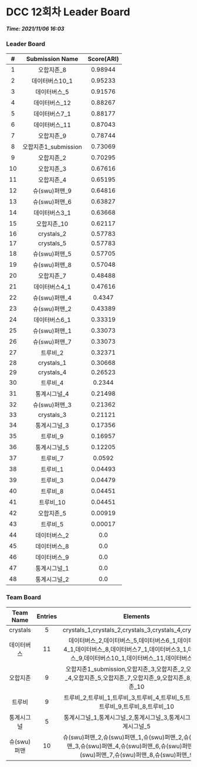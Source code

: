 # DCC 12회차 Leader Board
***Time: 2021/11/06 16:03***

### Leader Board

|#|Submission Name|Score(ARI)|
|:---:|:---:|:---:|
|1|오합지존_8|0.98944|
|2|데이터버스10_1|0.95233|
|3|데이터버스_5|0.91576|
|4|데이터버스_12|0.88267|
|5|데이터버스7_1|0.88177|
|6|데이터버스_11|0.87043|
|7|오합지존_9|0.78744|
|8|오합지존1_submission|0.73069|
|9|오합지존_2|0.70295|
|10|오합지존_3|0.67616|
|11|오합지존_4|0.65195|
|12|슈(swu)퍼맨_9|0.64816|
|13|슈(swu)퍼맨_6|0.63827|
|14|데이터버스3_1|0.63668|
|15|오합지존_10|0.62117|
|16|crystals_2|0.57783|
|17|crystals_5|0.57783|
|18|슈(swu)퍼맨_5|0.57705|
|19|슈(swu)퍼맨_8|0.57048|
|20|오합지존_7|0.48488|
|21|데이터버스4_1|0.47616|
|22|슈(swu)퍼맨_4|0.4347|
|23|슈(swu)퍼맨_2|0.43389|
|24|데이터버스6_1|0.33319|
|25|슈(swu)퍼맨_1|0.33073|
|26|슈(swu)퍼맨_7|0.33073|
|27|트루비_2|0.32371|
|28|crystals_1|0.30668|
|29|crystals_4|0.26523|
|30|트루비_4|0.2344|
|31|통계시그널_4|0.21498|
|32|슈(swu)퍼맨_3|0.21362|
|33|crystals_3|0.21121|
|34|통계시그널_3|0.17356|
|35|트루비_9|0.16957|
|36|통계시그널_5|0.12205|
|37|트루비_7|0.0592|
|38|트루비_1|0.04493|
|39|트루비_3|0.04479|
|40|트루비_8|0.04451|
|41|트루비_10|0.04451|
|42|오합지존_5|0.00919|
|43|트루비_5|0.00017|
|44|데이터버스_2|0.0|
|45|데이터버스_8|0.0|
|46|데이터버스_9|0.0|
|47|통계시그널_1|0.0|
|48|통계시그널_2|0.0|

### Team Board

|Team Name|Entries|Elements|
|:---:|:---:|:---:|
|crystals|5|crystals_1,crystals_2,crystals_3,crystals_4,crystals_5|
|데이터버스|11|데이터버스_2,데이터버스_5,데이터버스6_1,데이터버스4_1,데이터버스_8,데이터버스7_1,데이터버스3_1,데이터버스_9,데이터버스10_1,데이터버스_11,데이터버스_12|
|오합지존|9|오합지존1_submission,오합지존_3,오합지존_2,오합지존_4,오합지존_5,오합지존_7,오합지존_9,오합지존_8,오합지존_10|
|트루비|9|트루비_2,트루비_1,트루비_3,트루비_4,트루비_5,트루비_7,트루비_9,트루비_8,트루비_10|
|통계시그널|5|통계시그널_1,통계시그널_2,통계시그널_3,통계시그널_4,통계시그널_5|
|슈(swu)퍼맨|10|슈(swu)퍼맨_2,슈(swu)퍼맨_1,슈(swu)퍼맨_2,슈(swu)퍼맨_3,슈(swu)퍼맨_4,슈(swu)퍼맨_6,슈(swu)퍼맨_5,슈(swu)퍼맨_7,슈(swu)퍼맨_8,슈(swu)퍼맨_9|
